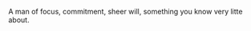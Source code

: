 A man of focus, commitment, sheer will, something you know very litte about.


<!---
HIT-ArcReactor/HIT-ArcReactor is a ✨ special ✨ repository because its `README.md` (this file) appears on your GitHub profile.
You can click the Preview link to take a look at your changes.
--->
